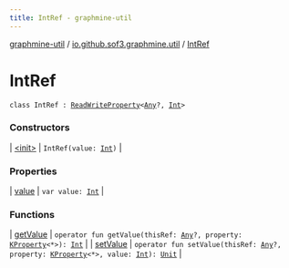 ```yaml
---
title: IntRef - graphmine-util
---
```


[graphmine-util](../../index.html) / [io.github.sof3.graphmine.util](../index.html) / [IntRef](./index.html)

# IntRef

`class IntRef : `[`ReadWriteProperty`](https://kotlinlang.org/api/latest/jvm/stdlib/kotlin.properties/-read-write-property/index.html)`<`[`Any`](https://kotlinlang.org/api/latest/jvm/stdlib/kotlin/-any/index.html)`?, `[`Int`](https://kotlinlang.org/api/latest/jvm/stdlib/kotlin/-int/index.html)`>`

### Constructors

| [&lt;init&gt;](-init-.html) | `IntRef(value: `[`Int`](https://kotlinlang.org/api/latest/jvm/stdlib/kotlin/-int/index.html)`)` |

### Properties

| [value](value.html) | `var value: `[`Int`](https://kotlinlang.org/api/latest/jvm/stdlib/kotlin/-int/index.html) |

### Functions

| [getValue](get-value.html) | `operator fun getValue(thisRef: `[`Any`](https://kotlinlang.org/api/latest/jvm/stdlib/kotlin/-any/index.html)`?, property: `[`KProperty`](https://kotlinlang.org/api/latest/jvm/stdlib/kotlin.reflect/-k-property/index.html)`<*>): `[`Int`](https://kotlinlang.org/api/latest/jvm/stdlib/kotlin/-int/index.html) |
| [setValue](set-value.html) | `operator fun setValue(thisRef: `[`Any`](https://kotlinlang.org/api/latest/jvm/stdlib/kotlin/-any/index.html)`?, property: `[`KProperty`](https://kotlinlang.org/api/latest/jvm/stdlib/kotlin.reflect/-k-property/index.html)`<*>, value: `[`Int`](https://kotlinlang.org/api/latest/jvm/stdlib/kotlin/-int/index.html)`): `[`Unit`](https://kotlinlang.org/api/latest/jvm/stdlib/kotlin/-unit/index.html) |

